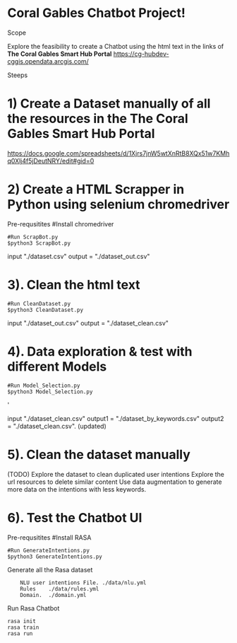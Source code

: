 # Coral Gables Chatbot Project!

Scope

Explore the feasibility to create a Chatbot using the html text in the links of
 **The Coral Gables Smart Hub Portal**
https://cg-hubdev-cggis.opendata.arcgis.com/

Steeps

# 1) Create a Dataset manually of all the resources in the The Coral Gables Smart Hub Portal


https://docs.google.com/spreadsheets/d/1Xjrs7jnW5wtXnRtB8XQx51w7KMhq0Xlj4f5jDeutNRY/edit#gid=0

# 2) Create a HTML Scrapper in Python using selenium chromedriver


Pre-requsitites
    #Install chromedriver

    #Run ScrapBot.py
    $python3 ScrapBot.py


input   "./dataset.csv"
output = "./dataset_out.csv"

# 3).  Clean the html text


    #Run CleanDataset.py
    $python3 CleanDataset.py

input   "./dataset_out.csv"
output = "./dataset_clean.csv"


# 4).  Data exploration & test with different Models

    #Run Model_Selection.py
    $python3 Model_Selection.py
'

input   "./dataset_clean.csv"
output1 = "./dataset_by_keywords.csv"
output2 = "./dataset_clean.csv". (updated)



# 5).  Clean the dataset manually

(TODO)
Explore the dataset to clean duplicated user intentions
Explore the url resources to delete similar content
Use data augmentation to generate more data on the intentions with less keywords.


# 6).  Test the Chatbot UI

Pre-requsitites
    #Install RASA


    #Run GenerateIntentions.py
    $python3 GenerateIntentions.py

Generate all the Rasa dataset

		NLU user intentions File. ./data/nlu.yml
		Rules    ./data/rules.yml
		Domain.  ./domain.yml

Run Rasa Chatbot

    rasa init
    rasa train
    rasa run
